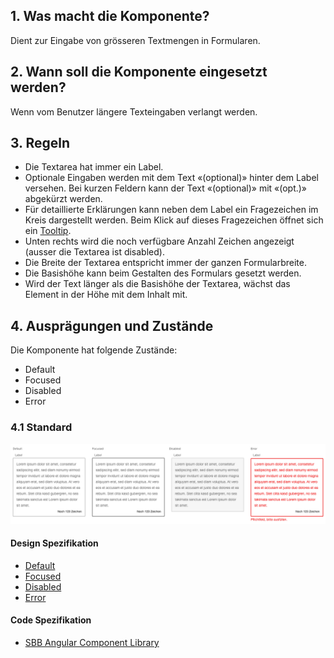 ## 1. Was macht die Komponente?
Dient zur Eingabe von grösseren Textmengen in Formularen.

## 2. Wann soll die Komponente eingesetzt werden? 
Wenn vom Benutzer längere Texteingaben verlangt werden.

## 3. Regeln 
* Die Textarea hat immer ein Label.
* Optionale Eingaben werden mit dem Text «(optional)» hinter dem Label versehen. Bei kurzen Feldern kann der Text «(optional)» mit «(opt.)» abgekürzt werden.
* Für detaillierte Erklärungen kann neben dem Label ein Fragezeichen im Kreis dargestellt werden. Beim Klick auf dieses Fragezeichen öffnet sich ein [Tooltip](https://digital.sbb.ch/de/websites/components/tooltip).
* Unten rechts wird die noch verfügbare Anzahl Zeichen angezeigt (ausser die Textarea ist disabled).
* Die Breite der Textarea entspricht immer der ganzen Formularbreite.
* Die Basishöhe kann beim Gestalten des Formulars gesetzt werden.
* Wird der Text länger als die Basishöhe der Textarea, wächst das Element in der Höhe mit dem Inhalt mit.

## 4. Ausprägungen und Zustände
Die Komponente hat folgende Zustände:
* Default
* Focused
* Disabled
* Error

### 4.1 Standard
![Darstellung der Komponente Textarea in der Ausprägung Standard](https://raw.githubusercontent.com/sbb-design-systems/design-system-website-documentation/master/documentation/components/textarea/images/textarea_default.png 'class: image')

#### Design Spezifikation
* [Default](https://sbb.invisionapp.com/d/main#/console/15744722/327171858/inspect)
* [Focused](https://sbb.invisionapp.com/d/main#/console/15744722/327171859/inspect)
* [Disabled](https://sbb.invisionapp.com/d/main#/console/15744722/327171860/inspect)
* [Error](https://sbb.invisionapp.com/d/main#/console/15744722/327171861/inspect)

#### Code Spezifikation
* [SBB Angular Component Library](https://sbb-angular.app.sbb.ch/latest/public/components/textarea)

